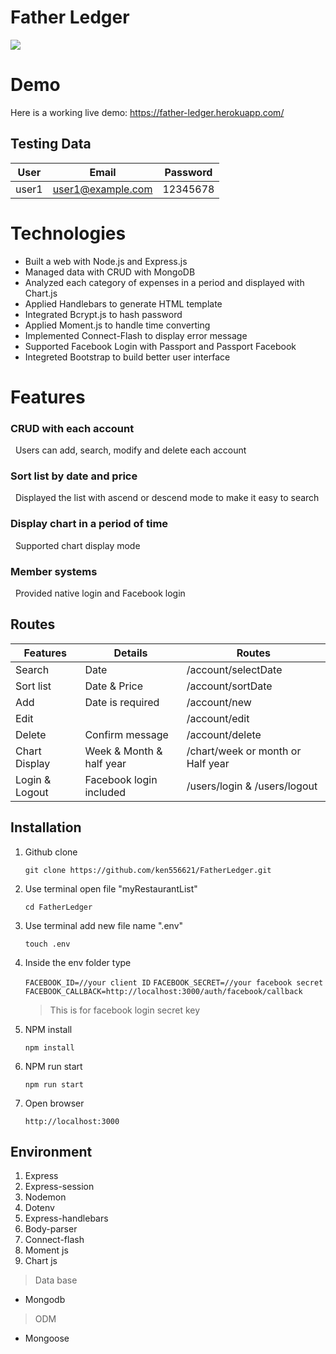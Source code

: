 # Father Ledger
![](https://i.imgur.com/Zmmtgao.jpg)


# Demo

Here is a working live demo: 
https://father-ledger.herokuapp.com/

## Testing Data

|   User | Email |  Password |
| -------- | -------- | -------- |
|  user1        |  user1@example.com        | 12345678         |



# Technologies

* Built a web with Node.js and Express.js
* Managed data with CRUD with MongoDB
* Analyzed each category of expenses in a period and displayed with Chart.js
* Applied Handlebars to generate HTML template
* Integrated Bcrypt.js to hash password
* Applied Moment.js to handle time converting
* Implemented Connect-Flash to display error message
* Supported Facebook Login with Passport and Passport Facebook
* Integreted Bootstrap to build better user interface


# Features

### CRUD with each account 
&nbsp;&nbsp;Users can add, search,  modify and delete each account

### Sort list by date and price 
&nbsp;&nbsp;Displayed the list with ascend or descend mode to make it easy to search

### Display chart in a period of time 
&nbsp;&nbsp;Supported chart display mode 
### Member systems
&nbsp;&nbsp;Provided native login and Facebook login



## Routes

| Features | Details  | Routes   |
| -------- | -------- | -------- |
| Search   | Date | /account/selectDate |
| Sort list   | Date & Price | /account/sortDate |
| Add  | Date is required | /account/new |
| Edit         |          | /account/edit         | 
| Delete         | Confirm message          |/account/delete          | 
| Chart Display         |  Week & Month & half year        |  /chart/week or month or Half year        |
| Login & Logout     | Facebook login included     | /users/login & /users/logout    |



## Installation
1. Github clone

    `git clone https://github.com/ken556621/FatherLedger.git`
    
2. Use terminal open file "myRestaurantList"

     `cd FatherLedger`
     
3. Use terminal add new file name ".env"

    `touch .env`
    
4. Inside the env folder type

    `FACEBOOK_ID=//your client ID`
    `FACEBOOK_SECRET=//your facebook secret`
    `FACEBOOK_CALLBACK=http://localhost:3000/auth/facebook/callback`
    > This is for facebook login secret key
     
5. NPM install

    `npm install`
    
6. NPM run start

    `npm run start`
    
7. Open browser 
    
    `http://localhost:3000`
    

   
## Environment
1. Express
2. Express-session
3. Nodemon
4. Dotenv
5. Express-handlebars
6. Body-parser
7. Connect-flash
8. Moment js
9. Chart js
> Data base
* Mongodb
> ODM
* Mongoose

